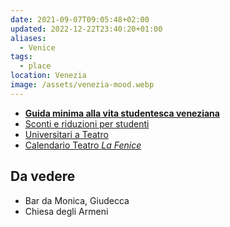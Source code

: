 ```yaml
---
date: 2021-09-07T09:05:48+02:00
updated: 2022-12-22T23:40:20+01:00
aliases:
  - Venice
tags:
  - place
location: Venezia
image: /assets/venezia-mood.webp
---
```

- [**Guida minima alla vita studentesca veneziana**](https://www.unive.it/pag/14024/?tx_news_pi1[news]=10609&cHash=f76a09ae3f0a56e2b997122b0a2df70d 'Guida minima alla vita studentesca veneziana')
- [Sconti e riduzioni per studenti](https://www.comune.venezia.it/it/content/elenco-sconti-e-riduzioni-0 '')
- [Universitari a Teatro](https://www.teatrostabileveneto.it/esu-a-teatro/ 'Universitari a Teatro')
- [Calendario Teatro *La Fenice*](https://www.teatrolafenice.it/calendario/ 'Calendario - Teatro La Fenice')

## Da vedere

- Bar da Monica, Giudecca
- Chiesa degli Armeni
